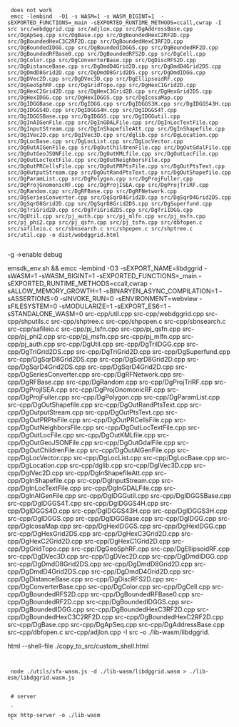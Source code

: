```
 does not work
 emcc -lembind  -O1 -s WASM=1 -s WASM_BIGINT=1  -sEXPORTED_FUNCTIONS=_main -sEXPORTED_RUNTIME_METHODS=ccall,cwrap -I src src/webdggrid.cpp src/adjlon.cpp src/DgAddressBase.cpp src/DgApSeq.cpp src/DgBase.cpp src/DgBoundedHexC2RF2D.cpp src/DgBoundedHexC3C2RF2D.cpp src/DgBoundedHexC3RF2D.cpp src/DgBoundedIDGG.cpp src/DgBoundedIDGGS.cpp src/DgBoundedRF2D.cpp src/DgBoundedRFBase0.cpp src/DgBoundedRFS2D.cpp src/DgCell.cpp src/DgColor.cpp src/DgConverterBase.cpp src/DgDiscRFS2D.cpp src/DgDistanceBase.cpp src/DgDmdD4Grid2D.cpp src/DgDmdD4Grid2DS.cpp src/DgDmdD8Grid2D.cpp src/DgDmdD8Grid2DS.cpp src/DgDmdIDGG.cpp src/DgDVec2D.cpp src/DgDVec3D.cpp src/DgEllipsoidRF.cpp src/DgGeoSphRF.cpp src/DgGridTopo.cpp src/DgHexC1Grid2D.cpp src/DgHexC2Grid2D.cpp src/DgHexC3Grid2D.cpp src/DgHexGrid2DS.cpp src/DgHexIDGG.cpp src/DgHexIDGGS.cpp src/DgIcosaMap.cpp src/DgIDGGBase.cpp src/DgIDGG.cpp src/DgIDGGS3H.cpp src/DgIDGGS43H.cpp src/DgIDGGS4D.cpp src/DgIDGGS4H.cpp src/DgIDGGS4T.cpp src/DgIDGGSBase.cpp src/DgIDGGS.cpp src/DgIDGGutil.cpp src/DgInAIGenFile.cpp src/DgInGDALFile.cpp src/DgInLocTextFile.cpp src/DgInputStream.cpp src/DgInShapefileAtt.cpp src/DgInShapefile.cpp src/DgIVec2D.cpp src/DgIVec3D.cpp src/dglib.cpp src/DgLocation.cpp src/DgLocBase.cpp src/DgLocList.cpp src/DgLocVector.cpp src/DgOutAIGenFile.cpp src/DgOutChildrenFile.cpp src/DgOutGdalFile.cpp src/DgOutGeoJSONFile.cpp src/DgOutKMLfile.cpp src/DgOutLocFile.cpp src/DgOutLocTextFile.cpp src/DgOutNeighborsFile.cpp src/DgOutPRCellsFile.cpp src/DgOutPRPtsFile.cpp src/DgOutPtsText.cpp src/DgOutputStream.cpp src/DgOutRandPtsText.cpp src/DgOutShapefile.cpp src/DgParamList.cpp src/DgPolygon.cpp src/DgProjFuller.cpp src/DgProjGnomonicRF.cpp src/DgProjISEA.cpp src/DgProjTriRF.cpp src/DgRandom.cpp src/DgRFBase.cpp src/DgRFNetwork.cpp src/DgSeriesConverter.cpp src/DgSqrD4Grid2D.cpp src/DgSqrD4Grid2DS.cpp src/DgSqrD8Grid2D.cpp src/DgSqrD8Grid2DS.cpp src/DgSuperfund.cpp src/DgTriGrid2D.cpp src/DgTriGrid2DS.cpp src/DgTriIDGG.cpp src/DgUtil.cpp src/pj_auth.cpp src/pj_mlfn.cpp src/pj_msfn.cpp src/pj_phi2.cpp src/pj_qsfn.cpp src/pj_tsfn.cpp src/dbfopen.c src/safileio.c src/sbnsearch.c src/shpopen.c src/shptree.c src/util.cpp -o dist/webdggrid.html 
 
```
-g ->enable debug

emsdk_env.sh && emcc -lembind -O3 -sEXPORT_NAME=libdggrid -sWASM=1 -sWASM_BIGINT=1  -sEXPORTED_FUNCTIONS=_main -sEXPORTED_RUNTIME_METHODS=ccall,cwrap -sALLOW_MEMORY_GROWTH=1 -sBINARYEN_ASYNC_COMPILATION=1 -sASSERTIONS=0 -sINVOKE_RUN=0 -sENVIRONMENT=webview -sFILESYSTEM=0 -sMODULARIZE=1 -sEXPORT_ES6=1 -sSTANDALONE_WASM=0 src-cpp/util.cpp src-cpp/webdggrid.cpp src-cpp/shputils.c src-cpp/shptree.c src-cpp/shpopen.c src-cpp/sbnsearch.c src-cpp/safileio.c src-cpp/pj_tsfn.cpp src-cpp/pj_qsfn.cpp src-cpp/pj_phi2.cpp src-cpp/pj_msfn.cpp src-cpp/pj_mlfn.cpp src-cpp/pj_auth.cpp src-cpp/DgUtil.cpp src-cpp/DgTriIDGG.cpp src-cpp/DgTriGrid2DS.cpp src-cpp/DgTriGrid2D.cpp src-cpp/DgSuperfund.cpp src-cpp/DgSqrD8Grid2DS.cpp src-cpp/DgSqrD8Grid2D.cpp src-cpp/DgSqrD4Grid2DS.cpp src-cpp/DgSqrD4Grid2D.cpp src-cpp/DgSeriesConverter.cpp src-cpp/DgRFNetwork.cpp src-cpp/DgRFBase.cpp src-cpp/DgRandom.cpp src-cpp/DgProjTriRF.cpp src-cpp/DgProjISEA.cpp src-cpp/DgProjGnomonicRF.cpp src-cpp/DgProjFuller.cpp src-cpp/DgPolygon.cpp src-cpp/DgParamList.cpp src-cpp/DgOutShapefile.cpp src-cpp/DgOutRandPtsText.cpp src-cpp/DgOutputStream.cpp src-cpp/DgOutPtsText.cpp src-cpp/DgOutPRPtsFile.cpp src-cpp/DgOutPRCellsFile.cpp src-cpp/DgOutNeighborsFile.cpp src-cpp/DgOutLocTextFile.cpp src-cpp/DgOutLocFile.cpp src-cpp/DgOutKMLfile.cpp src-cpp/DgOutGeoJSONFile.cpp src-cpp/DgOutGdalFile.cpp src-cpp/DgOutChildrenFile.cpp src-cpp/DgOutAIGenFile.cpp src-cpp/DgLocVector.cpp src-cpp/DgLocList.cpp src-cpp/DgLocBase.cpp src-cpp/DgLocation.cpp src-cpp/dglib.cpp src-cpp/DgIVec3D.cpp src-cpp/DgIVec2D.cpp src-cpp/DgInShapefileAtt.cpp src-cpp/DgInShapefile.cpp src-cpp/DgInputStream.cpp src-cpp/DgInLocTextFile.cpp src-cpp/DgInGDALFile.cpp src-cpp/DgInAIGenFile.cpp src-cpp/DgIDGGutil.cpp src-cpp/DgIDGGSBase.cpp src-cpp/DgIDGGS4T.cpp src-cpp/DgIDGGS4H.cpp src-cpp/DgIDGGS4D.cpp src-cpp/DgIDGGS43H.cpp src-cpp/DgIDGGS3H.cpp src-cpp/DgIDGGS.cpp src-cpp/DgIDGGBase.cpp src-cpp/DgIDGG.cpp src-cpp/DgIcosaMap.cpp src-cpp/DgHexIDGGS.cpp src-cpp/DgHexIDGG.cpp src-cpp/DgHexGrid2DS.cpp src-cpp/DgHexC3Grid2D.cpp src-cpp/DgHexC2Grid2D.cpp src-cpp/DgHexC1Grid2D.cpp src-cpp/DgGridTopo.cpp src-cpp/DgGeoSphRF.cpp src-cpp/DgEllipsoidRF.cpp src-cpp/DgDVec3D.cpp src-cpp/DgDVec2D.cpp src-cpp/DgDmdIDGG.cpp src-cpp/DgDmdD8Grid2DS.cpp src-cpp/DgDmdD8Grid2D.cpp src-cpp/DgDmdD4Grid2DS.cpp src-cpp/DgDmdD4Grid2D.cpp src-cpp/DgDistanceBase.cpp src-cpp/DgDiscRFS2D.cpp src-cpp/DgConverterBase.cpp src-cpp/DgColor.cpp src-cpp/DgCell.cpp src-cpp/DgBoundedRFS2D.cpp src-cpp/DgBoundedRFBase0.cpp src-cpp/DgBoundedRF2D.cpp src-cpp/DgBoundedIDGGS.cpp src-cpp/DgBoundedIDGG.cpp src-cpp/DgBoundedHexC3RF2D.cpp src-cpp/DgBoundedHexC3C2RF2D.cpp src-cpp/DgBoundedHexC2RF2D.cpp src-cpp/DgBase.cpp src-cpp/DgApSeq.cpp src-cpp/DgAddressBase.cpp src-cpp/dbfopen.c src-cpp/adjlon.cpp -I src -o ./lib-wasm/libdggrid.

html --shell-file ./copy_to_src/custom_shell.html

```
 

 node ./utils/sfx-wasm.js -d ./lib-wasm/libdggrid.wasm > ./lib-esm/libdggrid.wasm.js

 
 # server

 `
npx http-server -o ./lib-wasm 
 `
